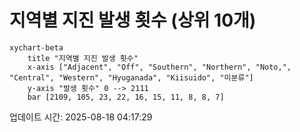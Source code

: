 # 지역별 지진 발생 횟수 (상위 10개)

```mermaid
xychart-beta
    title "지역별 지진 발생 횟수"
    x-axis ["Adjacent", "Off", "Southern", "Northern", "Noto,", "Central", "Western", "Hyuganada", "Kiisuido", "미분류"]
    y-axis "발생 횟수" 0 --> 2111
    bar [2109, 105, 23, 22, 16, 15, 11, 8, 8, 7]
```

업데이트 시간: 2025-08-18 04:17:29
